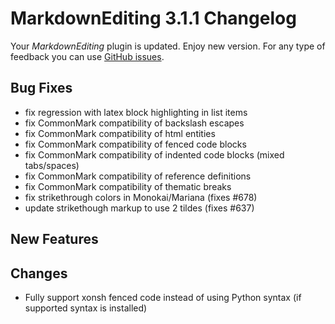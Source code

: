 # MarkdownEditing 3.1.1 Changelog

Your _MarkdownEditing_ plugin is updated. Enjoy new version. For any type of
feedback you can use [GitHub issues][issues].

## Bug Fixes

* fix regression with latex block highlighting in list items
* fix CommonMark compatibility of backslash escapes
* fix CommonMark compatibility of html entities
* fix CommonMark compatibility of fenced code blocks
* fix CommonMark compatibility of indented code blocks (mixed tabs/spaces)
* fix CommonMark compatibility of reference definitions
* fix CommonMark compatibility of thematic breaks
* fix strikethrough colors in Monokai/Mariana (fixes #678)
* update strikethough markup to use 2 tildes (fixes #637)

## New Features

## Changes

* Fully support xonsh fenced code instead of using Python syntax 
  (if supported syntax is installed)

[issues]: https://github.com/SublimeText-Markdown/MarkdownEditing/issues
